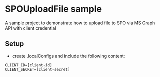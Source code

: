 # SPOUploadFile sample

A sample project to demonstrate how to upload file to SPO via MS Graph API with client credential


## Setup
 * create .localConfigs and include the following content: 
 ```
CLIENT_ID=[client-id]
CLIENT_SECRET=[client-secret]

 ``` 